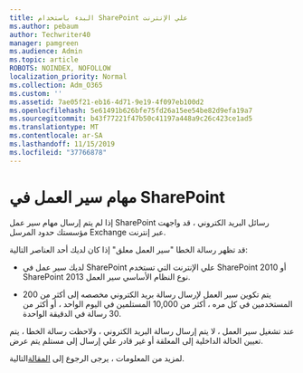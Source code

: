 ```yaml
---
title: البدء باستخدام SharePoint علي الإنترنت
ms.author: pebaum
author: Techwriter40
manager: pamgreen
ms.audience: Admin
ms.topic: article
ROBOTS: NOINDEX, NOFOLLOW
localization_priority: Normal
ms.collection: Adm_O365
ms.custom: ''
ms.assetid: 7ae05f21-eb16-4d71-9e19-4f097eb100d2
ms.openlocfilehash: 5e61491b626bfe75fd26a15ee54be82d9efa19a7
ms.sourcegitcommit: b43f77221f47b50c41197a448a9c26c423ce1ad5
ms.translationtype: MT
ms.contentlocale: ar-SA
ms.lasthandoff: 11/15/2019
ms.locfileid: "37766878"
---
```

# <a name="workflows-in-sharepoint"></a>مهام سير العمل في SharePoint

إذا لم يتم إرسال مهام سير عمل SharePoint رسائل البريد الكتروني ، قد واجهت مؤسستك حدود المرسل Exchange عبر إنترنت.

قد تظهر رسالة الخطا "سير العمل معلق" إذا كان لديك أحد العناصر التالية:

- لديك سير عمل في SharePoint علي الإنترنت التي تستخدم SharePoint 2010 أو SharePoint 2013 نوع النظام الأساسي سير العمل.

- يتم تكوين سير العمل لإرسال رسالة بريد الكتروني مخصصه إلى أكثر من 200 المستخدمين في كل مره ، أكثر من 10,000 المستلمين في اليوم الواحد ، أو أكثر من 30 رسالة في الدقيقة الواحدة.

عند تشغيل سير العمل ، لا يتم إرسال رسالة البريد الكتروني ، ولاحظت رسالة الخطا ، يتم تعيين الحالة الداخلية إلى المعلقة أو غير قادر علي إرسال إلى مستلم يتم عرض.

لمزيد من المعلومات ، يرجى الرجوع إلى [المقالة](https://docs.microsoft.com/sharepoint/support/workflows/configured-workflow-fails-running)التالية.

